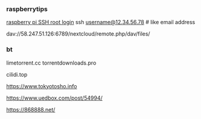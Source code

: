 ### raspberrytips


[raspberry pi SSH root login](https://raspberrytips.com/login-as-root/)
ssh username@12.34.56.78 # like email address


dav://58.247.51.126:6789/nextcloud/remote.php/dav/files/


### bt

limetorrent.cc
torrentdownloads.pro

cilidi.top

https://www.tokyotosho.info

https://www.uedbox.com/post/54994/

https://868888.net/




